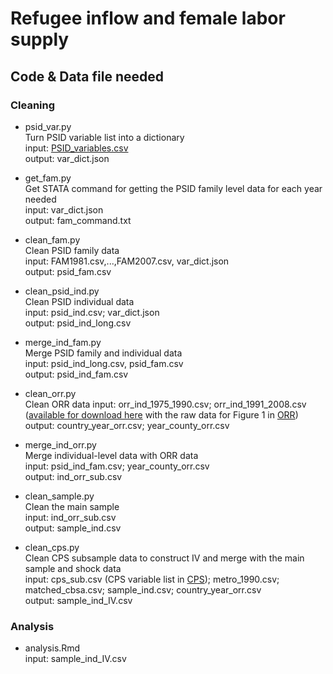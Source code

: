 # Refugee inflow and female labor supply

## Code & Data file needed
### Cleaning

- psid_var.py \
Turn PSID variable list into a dictionary \
input: [PSID_variables.csv](https://github.com/iefis/ma_thesis/tree/main/data/PSID) \
output: var_dict.json

- get_fam.py \
Get STATA command for getting the PSID family level data for each year needed \
input: var_dict.json \
output: fam_command.txt

- clean_fam.py \
Clean PSID family data \
input: FAM1981.csv,...,FAM2007.csv, var_dict.json \
output: psid_fam.csv

- clean_psid_ind.py \
Clean PSID individual data \
input: psid_ind.csv; var_dict.json \
output: psid_ind_long.csv

- merge_ind_fam.py \
Merge PSID family and individual data \
input: psid_ind_long.csv, psid_fam.csv \
output: psid_ind_fam.csv

- clean_orr.py \
Clean ORR data
input: orr_ind_1975_1990.csv; orr_ind_1991_2008.csv  
([available for download here](https://www.refugeeresettlementdata.com/data.html) with
the raw data for Figure 1 in [ORR](https://github.com/iefis/ma_thesis/tree/main/data/ORR)) \
output: country_year_orr.csv; year_county_orr.csv

- merge_ind_orr.py \
Merge individual-level data with ORR data \
input: psid_ind_fam.csv; year_county_orr.csv \
output: ind_orr_sub.csv 

- clean_sample.py \
Clean the main sample \
input: ind_orr_sub.csv \
output: sample_ind.csv

- clean_cps.py \
Clean CPS subsample data to construct IV and merge with the main sample and shock data \
input: 
cps_sub.csv (CPS variable list in [CPS](https://github.com/iefis/ma_thesis/tree/main/data/CPS)); 
metro_1990.csv; matched_cbsa.csv; sample_ind.csv; country_year_orr.csv \
output: sample_ind_IV.csv

### Analysis
- analysis.Rmd \
input: sample_ind_IV.csv
